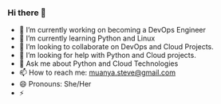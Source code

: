 ### Hi there 👋

- 🔭 I’m currently working on becoming a DevOps Engineer
- 🌱 I’m currently learning Python and Linux
- 👯 I’m looking to collaborate on DevOps and Cloud Projects.
- 🤔 I’m looking for help with Python and Cloud projects.
- 💬 Ask me about Python and Cloud Technologies
- 📫 How to reach me: muanya.steve@gmail.com
- 😄 Pronouns: She/Her
- ⚡ 

